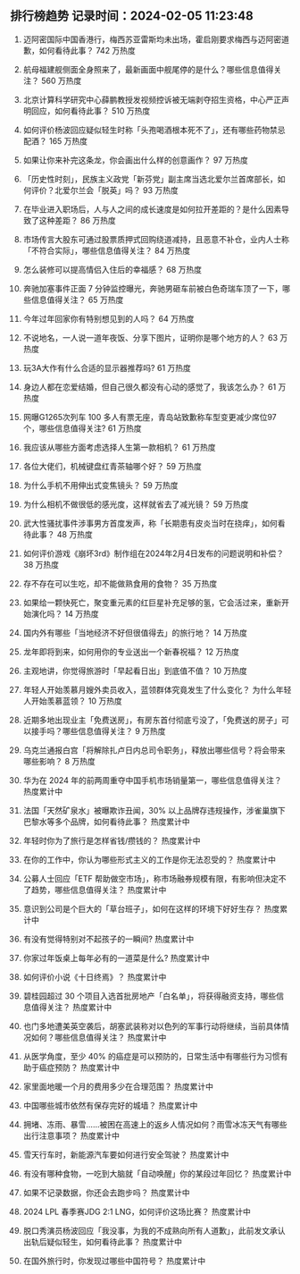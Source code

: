 
## 排行榜趋势 记录时间：2024-02-05 11:23:48
  
  1. 迈阿密国际中国香港行，梅西苏亚雷斯均未出场，霍启刚要求梅西与迈阿密道歉，如何看待此事？ 742 万热度
    
  2. 航母福建舰侧面全身照来了，最新画面中舰尾停的是什么？哪些信息值得关注？ 560 万热度
    
  3. 北京计算科学研究中心薛鹏教授发视频控诉被无端剥夺招生资格，中心严正声明回应，如何看待此事？ 510 万热度
    
  4. 如何评价杨波回应疑似轻生时称「头孢喝酒根本死不了」，还有哪些药物禁忌配酒？ 165 万热度
    
  5. 如果让你来补完这条龙，你会画出什么样的创意画作？ 97 万热度
    
  6. 「历史性时刻」，民族主义政党「新芬党」副主席当选北爱尔兰首席部长，如何评价？北爱尔兰会「脱英」吗？ 93 万热度
    
  7. 在毕业进入职场后，人与人之间的成长速度是如何拉开差距的？是什么因素导致了这种差距？ 86 万热度
    
  8. 市场传言大股东可通过股票质押式回购绕道减持，且恶意不补仓，业内人士称「不符合实际」，哪些信息值得关注？ 84 万热度
    
  9. 怎么装修可以提高情侣入住后的幸福感？ 68 万热度
    
  10. 奔驰加塞事件正面 7 分钟监控曝光，奔驰男砸车前被白色奇瑞车顶了一下，哪些信息值得关注？ 65 万热度
    
  11. 今年过年回家你有特别想见到的人吗？ 64 万热度
    
  12. 不说地名，一人说一道年夜饭、分享下图片，证明你是哪个地方的人？ 63 万热度
    
  13. 玩3A大作有什么合适的显示器推荐吗? 61 万热度
    
  14. 身边人都在恋爱结婚，但自己很久都没有心动的感觉了，我该怎么办？ 61 万热度
    
  15. 网曝G1265次列车 100 多人有票无座，青岛站致歉称车型变更减少席位97个，哪些信息值得关注? 61 万热度
    
  16. 我应该从哪些方面考虑选择人生第一款相机？ 61 万热度
    
  17. 各位大佬们，机械键盘红青茶轴哪个好？ 59 万热度
    
  18. 为什么手机不用伸出式变焦镜头？ 59 万热度
    
  19. 为什么相机不做很低的感光度，这样就省去了减光镜？ 59 万热度
    
  20. 武大性骚扰事件涉事男方首度发声，称「长期患有皮炎当时在挠痒」，如何看待此事？ 48 万热度
    
  21. 如何评价游戏《崩坏3rd》制作组在2024年2月4日发布的问题说明和补偿？ 38 万热度
    
  22. 存不存在可以生吃，却不能做熟食用的食物？ 35 万热度
    
  23. 如果给一颗快死亡，聚变重元素的红巨星补充足够的氢，它会活过来，重新开始演化吗？ 14 万热度
    
  24. 国内外有哪些「当地经济不好但很值得去」的旅行地？ 14 万热度
    
  25. 龙年即将到来，如何用你的专业送出一个新春祝福？ 12 万热度
    
  26. 主观地讲，你觉得旅游时「早起看日出」到底值不值？ 10 万热度
    
  27. 年轻人开始羡慕月嫂外卖员收入，蓝领群体究竟发生了什么变化？ 为什么年轻人开始羡慕蓝领？ 10 万热度
    
  28. 近期多地出现业主「免费送房」，有房东首付彻底亏没了，「免费送的房子」可以接手吗？哪些信息值得关注？ 9 万热度
    
  29. 乌克兰通报白宫「将解除扎卢日内总司令职务」，释放出哪些信号？将会带来哪些影响？ 8 万热度
    
  30. 华为在 2024 年的前两周重夺中国手机市场销量第一，哪些信息值得关注？ 热度累计中
    
  31. 法国「天然矿泉水」被曝欺诈丑闻，30% 以上品牌存违规操作，涉雀巢旗下巴黎水等多个品牌，如何看待此事？ 热度累计中
    
  32. 年轻时你为了旅行是怎样省钱/攒钱的？ 热度累计中
    
  33. 在你的工作中，你认为哪些形式主义的工作是你无法忍受的？ 热度累计中
    
  34. 公募人士回应「ETF 帮助做空市场」，称市场融券规模有限，有影响但决定不了趋势，哪些信息值得关注？ 热度累计中
    
  35. 意识到公司是个巨大的「草台班子」，如何在这样的环境下好好生存？ 热度累计中
    
  36. 有没有觉得特别对不起孩子的一瞬间? 热度累计中
    
  37. 你家过年饭桌上每年必有的一道菜是什么? 热度累计中
    
  38. 如何评价小说《十日终焉》？ 热度累计中
    
  39. 碧桂园超过 30 个项目入选首批房地产「白名单」，将获得融资支持，哪些信息值得关注？ 热度累计中
    
  40. 也门多地遭美英空袭后，胡塞武装称对以色列的军事行动将继续，当前具体情况如何？哪些信息值得关注？ 热度累计中
    
  41. 从医学角度，至少 40% 的癌症是可以预防的，日常生活中有哪些行为习惯有助于癌症预防？ 热度累计中
    
  42. 家里面地暖一个月的费用多少在合理范围？ 热度累计中
    
  43. 中国哪些城市依然有保存完好的城墙？ 热度累计中
    
  44. 拥堵、冻雨、暴雪……被困在高速上的返乡人情况如何？雨雪冰冻天气有哪些出行注意事项？ 热度累计中
    
  45. 雪天行车时，新能源汽车要如何进行安全驾驶？ 热度累计中
    
  46. 有没有哪种食物，一吃到大脑就「自动唤醒」你的某段过年回忆？ 热度累计中
    
  47. 如果不记录数据，你还会去跑步吗？ 热度累计中
    
  48. 2024 LPL 春季赛JDG 2:1 LNG，如何评价这场比赛？ 热度累计中
    
  49. 脱口秀演员杨波回应「我没事，为我的不成熟向所有人道歉」，此前发文承认出轨后疑似轻生，如何看待此事？ 热度累计中
    
  50. 在国外旅行时，你发现过哪些中国符号？ 热度累计中
    